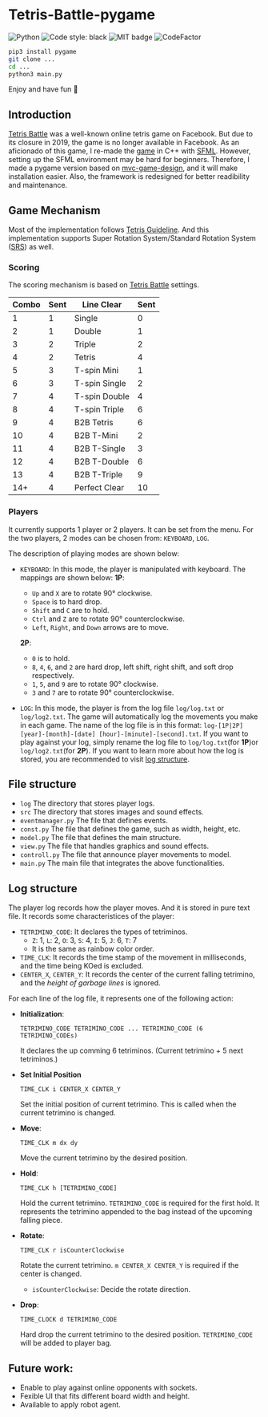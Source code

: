 # Tetris-Battle-pygame
 ![Python](https://img.shields.io/badge/python-3670A0?style=flat-square&logo=python&logoColor=ffdd54) ![Code style: black](https://img.shields.io/badge/code%20style-black-000000.svg?style=flat-square) ![MIT badge](https://img.shields.io/github/license/EdgedSquirrels/Tetris-Battle-pygame?style=flat-square) ![CodeFactor](https://www.codefactor.io/repository/github/edgedsquirrels/tetris-battle-pygame/badge?style=flat-square)
```bash
pip3 install pygame
git clone ...
cd ...
python3 main.py
```
Enjoy and have fun :slightly_smiling_face:
## Introduction
[Tetris Battle](https://tetris.fandom.com/wiki/Tetris_Battle) was a well-known online tetris game on Facebook. But due to its closure in 2019, the game is no longer available in Facebook. As an aficionado of this game, I re-made the [game](https://github.com/EdgedSquirrels/Tetris-Battle) in C++ with [SFML](https://www.sfml-dev.org/). However, setting up the SFML environment may be hard for beginners. Therefore, I made a pygame version based on [mvc-game-design](https://github.com/wesleywerner/mvc-game-design), and it will make installation easier. Also, the framework is redesigned for better readibility and maintenance.

## Game Mechanism
Most of the implementation follows [Tetris Guideline](https://tetris.fandom.com/wiki/Tetris_Guideline). And this implementation supports Super Rotation System/Standard Rotation System ([SRS](https://tetris.fandom.com/wiki/SRS)) as well.

### Scoring
The scoring mechanism is based on [Tetris Battle](https://tetris.fandom.com/wiki/Tetris_Battle#Garbage) settings.

| Combo | Sent | Line Clear    | Sent |
| ----- | ---- | ------------- | ---- |
| 1     | 1    | Single        | 0    |
| 2     | 1    | Double        | 1    |
| 3     | 2    | Triple        | 2    |
| 4     | 2    | Tetris        | 4     |
| 5     | 3    | T-spin Mini   | 1    |
| 6     | 3    | T-spin Single | 2    |
| 7     | 4    | T-spin Double | 4    |
| 8     | 4    | T-spin Triple | 6    |
| 9     | 4    | B2B Tetris    | 6    |
| 10    | 4    | B2B T-Mini    | 2    |
| 11    | 4    | B2B T-Single  | 3    |
| 12    | 4    | B2B T-Double  | 6    |
| 13    | 4    | B2B T-Triple  | 9    |
| 14+   | 4    | Perfect Clear | 10   |

### Players
It currently supports 1 player or 2 players. It can be set from the menu. For the two players, 2 modes can be chosen from: `KEYBOARD`, `LOG`.

The description of playing modes are shown below:
- `KEYBOARD`:
  In this mode, the player is manipulated with keyboard. The  mappings are shown below:
  **1P**:
  - `Up` and `X` are to rotate 90° clockwise.
  - `Space` is to hard drop.
  - `Shift` and `C` are to hold.
  - `Ctrl` and `Z` are to rotate 90° counterclockwise.
  - `Left`, `Right`, and `Down` arrows are to move. 

  **2P**:
  - `0` is to hold.
  - `8`, `4`, `6`, and `2` are hard drop, left shift, right shift, and soft drop respectively.
  - `1`, `5`, and `9` are to rotate 90° clockwise.
  - `3` and `7` are to rotate 90° counterclockwise.
- `LOG`:
  In this mode, the player is from the log file `log/log.txt` or `log/log2.txt`. The game will automatically log the movements you make in each game. The name of the log file is in this format: `log-[1P|2P] [year]-[month]-[date] [hour]-[minute]-[second].txt`. If you want to play against your log, simply rename the log file to `log/log.txt`(for **1P**)or `log/log2.txt`(for **2P**). If you want to learn more about how the log is stored, you are recommended to visit [log structure](##Log-structure).


## File structure
- `log`
The directory that stores player logs.
- `src`
The directory that stores images and sound effects.
- `eventmanager.py`
The file that defines events.
- `const.py`
The file that defines the game, such as width, height, etc.
- `model.py`
The file that defines the main structure.
- `view.py`
The file that handles graphics and sound effects.
- `controll.py`
The file that announce player movements to model.
- `main.py`
The main file that integrates the above functionalities.

## Log structure
The player log records how the player moves. And it is stored in pure text file. It records some characteristices of the player:
- `TETRIMINO_CODE`: It declares the types of tetriminos.
  - `Z`: 1, `L`: 2, `O`: 3, `S`: 4, `I`: 5, `J`: 6, `T`: 7
  -  It is the same as rainbow color order.
- `TIME_CLK`: It records the time stamp of the movement in milliseconds, and the time being KOed is excluded.
- `CENTER_X`, `CENTER_Y`: It records the center of the current falling tetrimino, and the *height of garbage lines* is ignored.

For each line of the log file, it represents one of the following action:
- **Initialization**:
  ```
  TETRIMINO_CODE TETRIMINO_CODE ... TETRIMINO_CODE (6 TETRIMINO_CODEs)
  ```
  It declares the up comming 6 tetriminos. (Current tetrimino + 5 next tetriminos.)

- **Set Initial Position**  
  ```
  TIME_CLK i CENTER_X CENTER_Y
  ```
  Set the initial position of current tetrimino. This is called when the current tetrimino is changed.
- **Move**:
  ```
  TIME_CLK m dx dy
  ```
  Move the current tetrimino by the desired position.
  


- **Hold**:
  ```
  TIME_CLK h [TETRIMINO_CODE]
  ```
  Hold the current tetrimino. `TETRIMINO_CODE` is required for the first hold. It represents the tetrimino appended to the bag instead of the upcoming falling piece.
- **Rotate**:
  ```
  TIME_CLK r isCounterClockwise
  ```
  Rotate the current tetrimino. `m CENTER_X CENTER_Y` is required if the center is changed.
  - `isCounterClockwise`: Decide the rotate direction.
- **Drop**:
  ```
  TIME_CLOCK d TETRIMINO_CODE
  ```
  Hard drop the current tetrimino to the desired position. `TETRIMINO_CODE` will be added to player bag.

## Future work:
- Enable to play against online opponents with sockets.
- Fexible UI that fits different board width and height.
- Available to apply robot agent.
